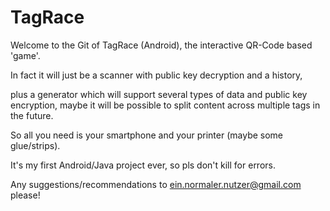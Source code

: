 # TagRace

Welcome to the Git of TagRace (Android), the interactive QR-Code based 'game'.

In fact it will just be a scanner with public key decryption and a history,

plus a generator which will support several types of data and public key encryption, maybe it will be possible to split content across multiple tags in the future.

So all you need is your smartphone and your printer (maybe some glue/strips).

It's my first Android/Java project ever, so pls don't kill for errors.

Any suggestions/recommendations to ein.normaler.nutzer@gmail.com please!
